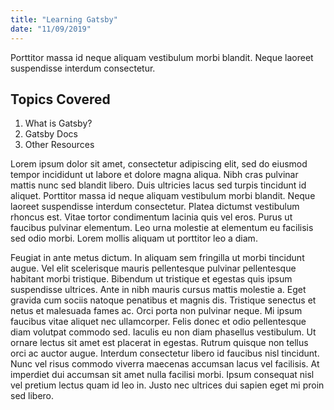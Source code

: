 ```yaml
---
title: "Learning Gatsby"
date: "11/09/2019"
---
```


Porttitor massa id neque aliquam vestibulum morbi blandit. Neque laoreet suspendisse interdum consectetur.

## Topics Covered

1. What is Gatsby?
2. Gatsby Docs
3. Other Resources

Lorem ipsum dolor sit amet, consectetur adipiscing elit, sed do eiusmod tempor incididunt ut labore et dolore magna aliqua. Nibh cras pulvinar mattis nunc sed blandit libero. Duis ultricies lacus sed turpis tincidunt id aliquet. Porttitor massa id neque aliquam vestibulum morbi blandit. Neque laoreet suspendisse interdum consectetur. Platea dictumst vestibulum rhoncus est. Vitae tortor condimentum lacinia quis vel eros. Purus ut faucibus pulvinar elementum. Leo urna molestie at elementum eu facilisis sed odio morbi. Lorem mollis aliquam ut porttitor leo a diam.

Feugiat in ante metus dictum. In aliquam sem fringilla ut morbi tincidunt augue. Vel elit scelerisque mauris pellentesque pulvinar pellentesque habitant morbi tristique. Bibendum ut tristique et egestas quis ipsum suspendisse ultrices. Ante in nibh mauris cursus mattis molestie a. Eget gravida cum sociis natoque penatibus et magnis dis. Tristique senectus et netus et malesuada fames ac. Orci porta non pulvinar neque. Mi ipsum faucibus vitae aliquet nec ullamcorper. Felis donec et odio pellentesque diam volutpat commodo sed. Iaculis eu non diam phasellus vestibulum. Ut ornare lectus sit amet est placerat in egestas. Rutrum quisque non tellus orci ac auctor augue. Interdum consectetur libero id faucibus nisl tincidunt. Nunc vel risus commodo viverra maecenas accumsan lacus vel facilisis. At imperdiet dui accumsan sit amet nulla facilisi morbi. Ipsum consequat nisl vel pretium lectus quam id leo in. Justo nec ultrices dui sapien eget mi proin sed libero.